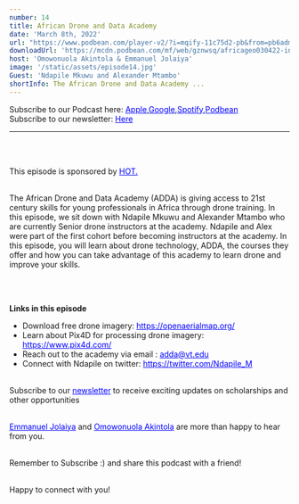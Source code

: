 ```yaml
---
number: 14
title: African Drone and Data Academy
date: 'March 8th, 2022'
url: "https://www.podbean.com/player-v2/?i=mqify-11c75d2-pb&from=pb6admin"
downloadUrl: 'https://mcdn.podbean.com/mf/web/gznwsq/africageo030422-intro_final.mp3'
host: 'Omowonuola Akintola & Emmanuel Jolaiya'
image: '/static/assets/episode14.jpg'
Guest: 'Ndapile Mkuwu and Alexander Mtambo'
shortInfo: The African Drone and Data Academy ...
---
```


Subscribe to our Podcast here: <a target="_blank" href="https://podcasts.apple.com/ng/podcast/africa-geoconvo-podcast/id1549049632" style='color:blue;'>Apple</a>,<a target="_blank" href="https://www.google.com/podcasts?feed=aHR0cHM6Ly9mZWVkLnBvZGJlYW4uY29tL2FmcmljYWdlb2NvbnZvL2ZlZWQueG1s" style='color:blue;'>Google</a>,<a target="_blank" href="https://africageoconvo.podbean.com/" style='color:blue;'>Spotify</a>,<a target="_blank" href="https://africageoconvo.podbean.com/" style='color:blue;'>Podbean</a><br>
Subscribe to our newsletter: <a target="_blank" href="https://mailchi.mp/431d1fc48f4b/africa-geo-convo-mailing-list" style='color:blue;'>Here</a>
<hr>
<br><br>

This episode is sponsored by <a href='https://www.hotosm.org/' target='_blank' style='color:blue'>HOT.</a>
<br><br>

The African Drone and Data Academy (ADDA) is giving access to 21st century skills for young professionals in Africa through drone training. In this episode, we sit down with Ndapile Mkuwu and Alexander Mtambo who are currently Senior drone instructors at the academy. Ndapile and Alex were part of the first cohort before becoming instructors at the academy. In this episode, you will learn about drone technology, ADDA, the courses they offer and how you can take advantage of this academy to learn drone
and improve your skills.

<br><br>

<strong>Links in this episode </strong>


<ul>
    <li>Download free drone imagery: <a target="_blank" href="https://openaerialmap.org/" style='color:blue;'>https://openaerialmap.org/</a></li>
    <li>Learn about Pix4D for processing drone imagery: <a target="_blank" href="https://www.pix4d.com/" style='color:blue;'>https://www.pix4d.com/</a></li>
    <li>Reach out to the academy via email : <a target="_blank" href="mailto:adda@vt.edu" style='color:blue;'>adda@vt.edu</a></li>
    <li>Connect with Ndapile on twitter: <a target="_blank" href="https://twitter.com/Ndapile_M" style='color:blue;'>https://twitter.com/Ndapile_M</a></li>
</ul>


<br>
Subscribe to our <a href='https://mailchi.mp/431d1fc48f4b/africa-geo-convo-mailing-list' target='_blank' style='color:blue'> newsletter</a> to receive exciting updates on scholarships and other opportunities</li>
<br><br>

<a href='https://www.twitter.com/jeafreezy' target='_blank' style='color:blue'> Emmanuel Jolaiya</a> and <a href='https://twitter.com/Svelte_mo' target='_blank' style='color:blue'> Omowonuola Akintola</a> are more than happy to hear from you.</li>

<br>
Remember to Subscribe :) and share this podcast with a friend! <br><br>

Happy to connect with you!